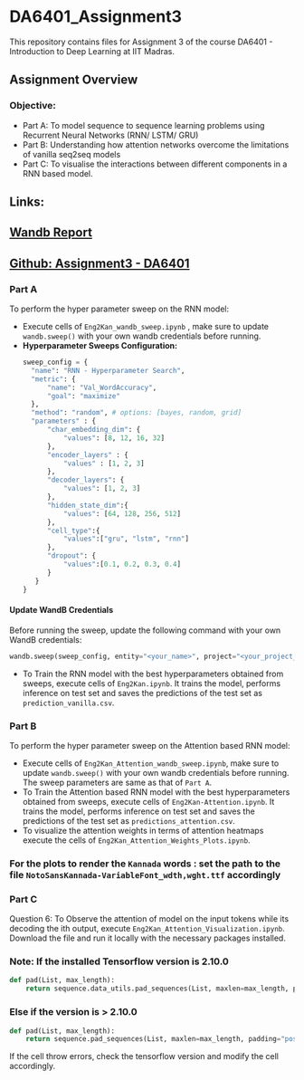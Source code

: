 # DA6401_Assignment3

This repository contains files for Assignment 3 of the course DA6401 - Introduction to Deep Learning at IIT Madras.

## Assignment Overview  
### Objective:
- Part A: To model sequence to sequence learning problems using Recurrent Neural Networks (RNN/ LSTM/ GRU)
- Part B: Understanding how attention networks overcome the limitations of vanilla seq2seq models
- Part C: To visualise the interactions between different components in a RNN based model.

## Links:

## [Wandb Report](https://wandb.ai/manoj_da24s018-iit-madras/Transliterator_Attention_HyperParameterSweep/reports/DA6401-Assignment-3--VmlldzoxMjgwMDk5NA?accessToken=i7uu6lbu8y8vijq4w0ye9wzhfi8kwzlpo1kdbrd3uj17unbt04lt9a9fvt1hkm6n)

## [Github: Assignment3 - DA6401](https://github.com/MANOJKUMAR-CM/DA6401_Assignment3)

### Part A
To perform the hyper parameter sweep on the RNN model:
- Execute cells of `Eng2Kan_wandb_sweep.ipynb` , make sure to update `wandb.sweep()` with your own wandb credentials before running.
- **Hyperparameter Sweeps Configuration:**
  ```python
  sweep_config = {
    "name": "RNN - Hyperparameter Search",
    "metric": {
        "name": "Val_WordAccuracy", 
        "goal": "maximize"
    },
    "method": "random", # options: [bayes, random, grid]
    "parameters" : {
        "char_embedding_dim": {
            "values": [8, 12, 16, 32]
        },
        "encoder_layers" : {
            "values" : [1, 2, 3]
        },
        "decoder_layers": {
            "values": [1, 2, 3]
        },
        "hidden_state_dim":{
            "values": [64, 128, 256, 512]
        },
        "cell_type":{
            "values":["gru", "lstm", "rnn"]
        },
        "dropout": {
            "values":[0.1, 0.2, 0.3, 0.4]
        }
     }
  }
  ```
#### Update WandB Credentials  
Before running the sweep, update the following command with your own WandB credentials:  

```python
wandb.sweep(sweep_config, entity="<your_name>", project="<your_project_name>")
```

- To Train the RNN model with the best hyperparameters obtained from sweeps, execute cells of `Eng2Kan.ipynb`. It trains the model, performs inference on test set and saves the predictions of the test set as `prediction_vanilla.csv`.

### Part B
To perform the hyper parameter sweep on the Attention based RNN model:
- Execute cells of `Eng2Kan_Attention_wandb_sweep.ipynb`, make sure to update `wandb.sweep()` with your own wandb credentials before running. The sweep parameters are same as that of `Part A`.
- To Train the Attention based RNN model with the best hyperparameters obtained from sweeps, execute cells of `Eng2Kan-Attention.ipynb`. It trains the model, performs inference on test set and saves the predictions of the test set as `predictions_attention.csv`.
- To visualize the attention weights in terms of attention heatmaps execute the cells of `Eng2Kan_Attention_Weights_Plots.ipynb`.

### For the plots to render the `Kannada` words : set the path to the file `NotoSansKannada-VariableFont_wdth,wght.ttf` accordingly

### Part C
Question 6: To Observe the attention of model on the input tokens while its decoding the ith output, execute `Eng2Kan_Attention_Visualization.ipynb`.
Download the file and run it locally with the necessary packages installed.

### Note: If the installed Tensorflow version is 2.10.0
```python
def pad(List, max_length):
    return sequence.data_utils.pad_sequences(List, maxlen=max_length, padding="post")
```
### Else if the version is > 2.10.0
```python
def pad(List, max_length):
    return sequence.pad_sequences(List, maxlen=max_length, padding="post")
```
If the cell throw errors, check the tensorflow version and modify the cell accordingly.
